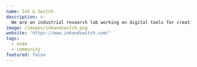 ```yaml
---
name: Ink & Switch
description: >-
  We are an industrial research lab working on digital tools for creativity and productivity.
image: /images/inkandswitch.png
website: 'https://www.inkandswitch.com/'
tags:
  - node
  - community
featured: false
---
```

